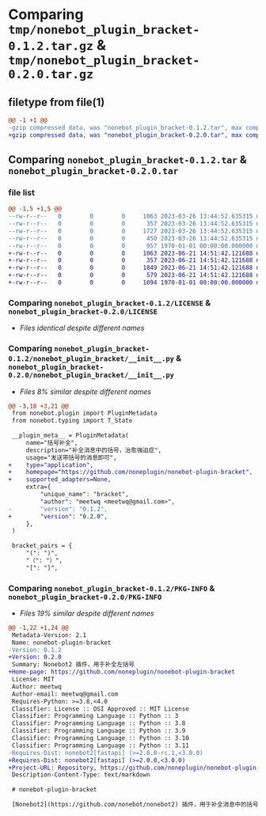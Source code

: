 # Comparing `tmp/nonebot_plugin_bracket-0.1.2.tar.gz` & `tmp/nonebot_plugin_bracket-0.2.0.tar.gz`

## filetype from file(1)

```diff
@@ -1 +1 @@
-gzip compressed data, was "nonebot_plugin_bracket-0.1.2.tar", max compression
+gzip compressed data, was "nonebot_plugin_bracket-0.2.0.tar", max compression
```

## Comparing `nonebot_plugin_bracket-0.1.2.tar` & `nonebot_plugin_bracket-0.2.0.tar`

### file list

```diff
@@ -1,5 +1,5 @@
--rw-r--r--   0        0        0     1063 2023-03-26 13:44:52.635315 nonebot_plugin_bracket-0.1.2/LICENSE
--rw-r--r--   0        0        0      357 2023-03-26 13:44:52.635315 nonebot_plugin_bracket-0.1.2/README.md
--rw-r--r--   0        0        0     1727 2023-03-26 13:44:52.635315 nonebot_plugin_bracket-0.1.2/nonebot_plugin_bracket/__init__.py
--rw-r--r--   0        0        0      450 2023-03-26 13:44:52.635315 nonebot_plugin_bracket-0.1.2/pyproject.toml
--rw-r--r--   0        0        0      957 1970-01-01 00:00:00.000000 nonebot_plugin_bracket-0.1.2/PKG-INFO
+-rw-r--r--   0        0        0     1063 2023-06-21 14:51:42.121688 nonebot_plugin_bracket-0.2.0/LICENSE
+-rw-r--r--   0        0        0      357 2023-06-21 14:51:42.121688 nonebot_plugin_bracket-0.2.0/README.md
+-rw-r--r--   0        0        0     1849 2023-06-21 14:51:42.121688 nonebot_plugin_bracket-0.2.0/nonebot_plugin_bracket/__init__.py
+-rw-r--r--   0        0        0      579 2023-06-21 14:51:42.121688 nonebot_plugin_bracket-0.2.0/pyproject.toml
+-rw-r--r--   0        0        0     1094 1970-01-01 00:00:00.000000 nonebot_plugin_bracket-0.2.0/PKG-INFO
```

### Comparing `nonebot_plugin_bracket-0.1.2/LICENSE` & `nonebot_plugin_bracket-0.2.0/LICENSE`

 * *Files identical despite different names*

### Comparing `nonebot_plugin_bracket-0.1.2/nonebot_plugin_bracket/__init__.py` & `nonebot_plugin_bracket-0.2.0/nonebot_plugin_bracket/__init__.py`

 * *Files 8% similar despite different names*

```diff
@@ -3,18 +3,21 @@
 from nonebot.plugin import PluginMetadata
 from nonebot.typing import T_State
 
 __plugin_meta__ = PluginMetadata(
     name="括号补全",
     description="补全消息中的括号，治愈强迫症",
     usage="发送带括号的消息即可",
+    type="application",
+    homepage="https://github.com/noneplugin/nonebot-plugin-bracket",
+    supported_adapters=None,
     extra={
         "unique_name": "bracket",
         "author": "meetwq <meetwq@gmail.com>",
-        "version": "0.1.2",
+        "version": "0.2.0",
     },
 )
 
 bracket_pairs = {
     "(": ")",
     "（": "）",
     "[": "]",
```

### Comparing `nonebot_plugin_bracket-0.1.2/PKG-INFO` & `nonebot_plugin_bracket-0.2.0/PKG-INFO`

 * *Files 19% similar despite different names*

```diff
@@ -1,22 +1,24 @@
 Metadata-Version: 2.1
 Name: nonebot-plugin-bracket
-Version: 0.1.2
+Version: 0.2.0
 Summary: Nonebot2 插件，用于补全左括号
+Home-page: https://github.com/noneplugin/nonebot-plugin-bracket
 License: MIT
 Author: meetwq
 Author-email: meetwq@gmail.com
 Requires-Python: >=3.8,<4.0
 Classifier: License :: OSI Approved :: MIT License
 Classifier: Programming Language :: Python :: 3
 Classifier: Programming Language :: Python :: 3.8
 Classifier: Programming Language :: Python :: 3.9
 Classifier: Programming Language :: Python :: 3.10
 Classifier: Programming Language :: Python :: 3.11
-Requires-Dist: nonebot2[fastapi] (>=2.0.0-rc.1,<3.0.0)
+Requires-Dist: nonebot2[fastapi] (>=2.0.0,<3.0.0)
+Project-URL: Repository, https://github.com/noneplugin/nonebot-plugin-bracket
 Description-Content-Type: text/markdown
 
 # nonebot-plugin-bracket
 
 [Nonebot2](https://github.com/nonebot/nonebot2) 插件，用于补全消息中的括号，治愈强迫症
```


